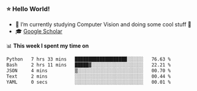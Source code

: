 ### ⭐️ Hello World!

<!--
**hologerry/hologerry** is a ✨ _special_ ✨ repository because its `README.md` (this file) appears on your GitHub profile.

Here are some ideas to get you started:

- 🔭 I’m currently working and studying on Computer Vision
- 🌱 I’m currently learning at Peking University
- 💬 Ask me about 
- 📫 How to reach me: E-mail
- 😄 Pronouns: he/his
- ⚡ Fun fact: Music is the Power
-->


- 🔭 I’m currently studying Computer Vision and doing some cool stuff 🤖
- 🎓 [Google Scholar](https://scholar.google.com/citations?user=3ykqW9wAAAAJ&hl=en)


📊 **This week I spent my time on**

<!--START_SECTION:waka-->

```txt
Python   7 hrs 33 mins   ███████████████████░░░░░░   76.63 %
Bash     2 hrs 11 mins   █████▓░░░░░░░░░░░░░░░░░░░   22.21 %
JSON     4 mins          ▒░░░░░░░░░░░░░░░░░░░░░░░░   00.70 %
Text     2 mins          ░░░░░░░░░░░░░░░░░░░░░░░░░   00.44 %
YAML     0 secs          ░░░░░░░░░░░░░░░░░░░░░░░░░   00.01 %
```

<!--END_SECTION:waka-->
